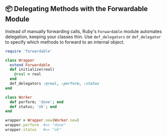 ## 📦 Delegating Methods with the Forwardable Module

Instead of manually forwarding calls, Ruby's `Forwardable` module automates delegation, keeping your classes thin. Use `def_delegators` or `def_delegator` to specify which methods to forward to an internal object.

```ruby
require 'forwardable'

class Wrapper
  extend Forwardable
  def initialize(real)
    @real = real
  end
  def_delegators :@real, :perform, :status
end

class Worker
  def perform; 'done'; end
  def status; 'ok'; end
end

wrapper = Wrapper.new(Worker.new)
wrapper.perform  #=> "done"
wrapper.status   #=> "ok"
```